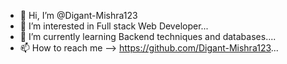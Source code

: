 - 👋 Hi, I’m @Digant-Mishra123
- 👀 I’m interested in Full stack Web Developer...
- 🌱 I’m currently learning Backend techniques and databases....
- 📫 How to reach me  --> https://github.com/Digant-Mishra123...

<!---
Digant-Mishra123/Digant-Mishra123 is a ✨ special ✨ repository because its `README.md` (this file) appears on your GitHub profile.
You can click the Preview link to take a look at your changes.
--->
